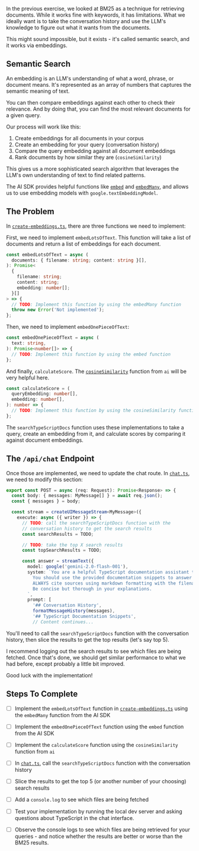 In the previous exercise, we looked at BM25 as a technique for retrieving documents. While it works fine with keywords, it has limitations. What we ideally want is to take the conversation history and use the LLM's knowledge to figure out what it wants from the documents.

This might sound impossible, but it exists - it's called semantic search, and it works via embeddings.

## Semantic Search

An embedding is an LLM's understanding of what a word, phrase, or document means. It's represented as an array of numbers that captures the semantic meaning of text.

You can then compare embeddings against each other to check their relevance. And by doing that, you can find the most relevant documents for a given query.

Our process will work like this:

1. Create embeddings for all documents in your corpus
2. Create an embedding for your query (conversation history)
3. Compare the query embedding against all document embeddings
4. Rank documents by how similar they are (`cosineSimilarity`)

This gives us a more sophisticated search algorithm that leverages the LLM's own understanding of text to find related patterns.

The AI SDK provides helpful functions like [`embed`](https://ai-sdk.dev/docs/reference/ai-sdk-core/embed) and [`embedMany`](https://ai-sdk.dev/docs/reference/ai-sdk-core/embed-many), and allows us to use embedding models with `google.textEmbeddingModel`.

## The Problem

In [`create-embeddings.ts`](./api/create-embeddings.ts), there are three functions we need to implement:

First, we need to implement `embedLotsOfText`. This function will take a list of documents and return a list of embeddings for each document.

```ts
const embedLotsOfText = async (
  documents: { filename: string; content: string }[],
): Promise<
  {
    filename: string;
    content: string;
    embedding: number[];
  }[]
> => {
  // TODO: Implement this function by using the embedMany function
  throw new Error('Not implemented');
};
```

Then, we need to implement `embedOnePieceOfText`:

```ts
const embedOnePieceOfText = async (
  text: string,
): Promise<number[]> => {
  // TODO: Implement this function by using the embed function
};
```

And finally, `calculateScore`. The [`cosineSimilarity`](https://ai-sdk.dev/docs/reference/ai-sdk-core/cosine-similarity) function from `ai` will be very helpful here.

```ts
const calculateScore = (
  queryEmbedding: number[],
  embedding: number[],
): number => {
  // TODO: Implement this function by using the cosineSimilarity function from 'ai'
};
```

The `searchTypeScriptDocs` function uses these implementations to take a query, create an embedding from it, and calculate scores by comparing it against document embeddings.

## The `/api/chat` Endpoint

Once those are implemented, we need to update the chat route. In [`chat.ts`](./api/chat.ts), we need to modify this section:

```ts
export const POST = async (req: Request): Promise<Response> => {
  const body: { messages: MyMessage[] } = await req.json();
  const { messages } = body;

  const stream = createUIMessageStream<MyMessage>({
    execute: async ({ writer }) => {
      // TODO: call the searchTypeScriptDocs function with the
      // conversation history to get the search results
      const searchResults = TODO;

      // TODO: take the top X search results
      const topSearchResults = TODO;

      const answer = streamText({
        model: google('gemini-2.0-flash-001'),
        system: `You are a helpful TypeScript documentation assistant that answers questions based on the TypeScript documentation.
          You should use the provided documentation snippets to answer questions accurately.
          ALWAYS cite sources using markdown formatting with the filename as the source.
          Be concise but thorough in your explanations.
        `,
        prompt: [
          '## Conversation History',
          formatMessageHistory(messages),
          '## TypeScript Documentation Snippets',
          // Content continues...
```

You'll need to call the `searchTypeScriptDocs` function with the conversation history, then slice the results to get the top results (let's say top 5).

I recommend logging out the search results to see which files are being fetched. Once that's done, we should get similar performance to what we had before, except probably a little bit improved.

Good luck with the implementation!

## Steps To Complete

- [ ] Implement the `embedLotsOfText` function in [`create-embeddings.ts`](./api/create-embeddings.ts) using the `embedMany` function from the AI SDK

- [ ] Implement the `embedOnePieceOfText` function using the `embed` function from the AI SDK

- [ ] Implement the `calculateScore` function using the `cosineSimilarity` function from `ai`

- [ ] In [`chat.ts`](./api/chat.ts), call the `searchTypeScriptDocs` function with the conversation history

- [ ] Slice the results to get the top 5 (or another number of your choosing) search results

- [ ] Add a `console.log` to see which files are being fetched

- [ ] Test your implementation by running the local dev server and asking questions about TypeScript in the chat interface.

- [ ] Observe the console logs to see which files are being retrieved for your queries - and notice whether the results are better or worse than the BM25 results.

